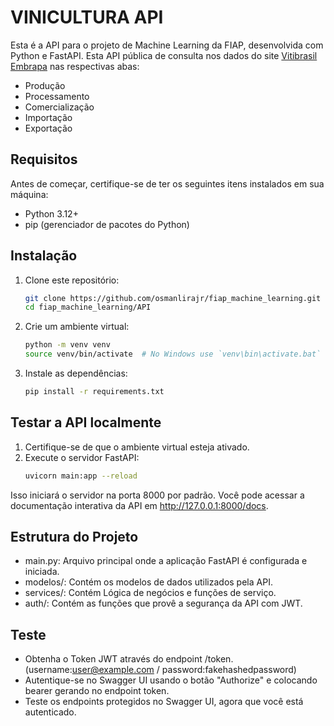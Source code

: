 
# VINICULTURA API

Esta é a API para o projeto de Machine Learning da FIAP, desenvolvida com Python e FastAPI.
Esta API pública de consulta nos dados do site [Vitibrasil Embrapa](http://vitibrasil.cnpuv.embrapa.br/index.php) nas respectivas abas:

- Produção
- Processamento
- Comercialização
- Importação
- Exportação

## Requisitos

Antes de começar, certifique-se de ter os seguintes itens instalados em sua máquina:

- Python 3.12+
- pip (gerenciador de pacotes do Python)

## Instalação

1. Clone este repositório:
   ```sh
   git clone https://github.com/osmanlirajr/fiap_machine_learning.git
   cd fiap_machine_learning/API

2. Crie um ambiente virtual:
    ```sh
    python -m venv venv
    source venv/bin/activate  # No Windows use `venv\bin\activate.bat`


3. Instale as dependências:
    ```sh
    pip install -r requirements.txt

## Testar a API localmente

1. Certifique-se de que o ambiente virtual esteja ativado.
2. Execute o servidor FastAPI:
     ```sh
     uvicorn main:app --reload

Isso iniciará o servidor na porta 8000 por padrão. Você pode acessar a documentação interativa da API em http://127.0.0.1:8000/docs.

## Estrutura do Projeto

-  main.py: Arquivo principal onde a aplicação FastAPI é configurada e iniciada.
-  modelos/: Contém os modelos de dados utilizados pela API.
-  services/: Contém Lógica de negócios e funções de serviço.
-  auth/: Contém as funções que provê a segurança da API com JWT.

## Teste

- Obtenha o Token JWT através do endpoint /token. (username:user@example.com / password:fakehashedpassword)
- Autentique-se no Swagger UI usando o botão "Authorize" e colocando bearer gerando no endpoint token.
- Teste os endpoints protegidos no Swagger UI, agora que você está autenticado.






